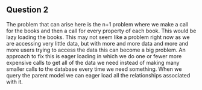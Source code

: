 ## Question 2
The problem that can arise here is the n+1 problem where we make a call for the books and then a call for every property of each book. This would be lazy loading the books. This may not seem like a problem right now as we are accessing very little data, but with more and more data and more and more users trying to access the data this can become a big problem. An approach to fix this is eager loading in which we do one or fewer more expensive calls to get all of the data we need instead of making many smaller calls to the database every time we need something. When we query the parent model we can eager load all the relationships associated with it.
